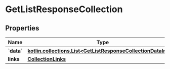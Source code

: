 
# GetListResponseCollection

## Properties
| Name | Type | Description | Notes |
| ------------ | ------------- | ------------- | ------------- |
| **&#x60;data&#x60;** | [**kotlin.collections.List&lt;GetListResponseCollectionDataInner&gt;**](GetListResponseCollectionDataInner.md) |  |  |
| **links** | [**CollectionLinks**](CollectionLinks.md) |  |  [optional] |



